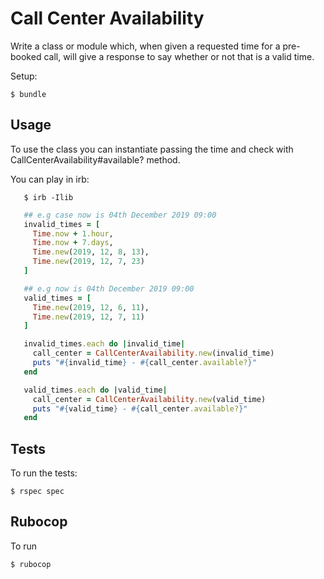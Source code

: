 # Call Center Availability

Write a class or module which, when given a requested time for a
pre-booked call, will give a response to say whether or not that is
a valid time.

Setup:

    $ bundle

## Usage

To use the class you can instantiate passing the time and check with
CallCenterAvailability#available? method.

You can play in irb:

```
   $ irb -Ilib
```

```ruby
   ## e.g case now is 04th December 2019 09:00
   invalid_times = [
     Time.now + 1.hour,
     Time.now + 7.days,
     Time.new(2019, 12, 8, 13),
     Time.new(2019, 12, 7, 23)
   ]

   ## e.g now is 04th December 2019 09:00
   valid_times = [
     Time.new(2019, 12, 6, 11),
     Time.new(2019, 12, 7, 11)
   ]

   invalid_times.each do |invalid_time|
     call_center = CallCenterAvailability.new(invalid_time)
     puts "#{invalid_time} - #{call_center.available?}"
   end

   valid_times.each do |valid_time|
     call_center = CallCenterAvailability.new(valid_time)
     puts "#{valid_time} - #{call_center.available?}"
   end
```

## Tests

To run the tests:

    $ rspec spec

## Rubocop

To run

    $ rubocop
